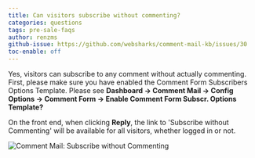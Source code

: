 ```yaml
---
title: Can visitors subscribe without commenting?
categories: questions
tags: pre-sale-faqs
author: renzms
github-issue: https://github.com/websharks/comment-mail-kb/issues/30
toc-enable: off
---
```


Yes, visitors can subscribe to any comment without actually commenting. First, please make sure you have enabled the Comment Form Subscribers Options Template. Please see **Dashboard → Comment Mail → Config Options → Comment Form → Enable Comment Form Subscr. Options Template?**

On the front end, when clicking **Reply**, the link to 'Subscribe without Commenting' will be available for all visitors, whether logged in or not.

![Comment Mail: Subscribe without Commenting](https://cloud.githubusercontent.com/assets/13220018/26276956/fd8b80f2-3db4-11e7-9115-8f356928827c.png)
